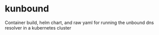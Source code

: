 # kunbound
Container build, helm chart, and raw yaml for running the unbound dns resolver in a kubernetes cluster
